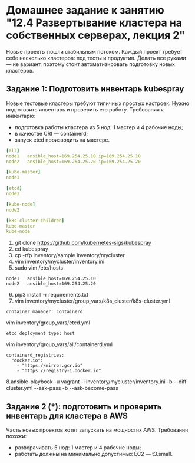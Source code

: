 # Домашнее задание к занятию "12.4 Развертывание кластера на собственных серверах, лекция 2"
Новые проекты пошли стабильным потоком. Каждый проект требует себе несколько кластеров: под тесты и продуктив. Делать все руками — не вариант, поэтому стоит автоматизировать подготовку новых кластеров.

## Задание 1: Подготовить инвентарь kubespray
Новые тестовые кластеры требуют типичных простых настроек. Нужно подготовить инвентарь и проверить его работу. Требования к инвентарю:
* подготовка работы кластера из 5 нод: 1 мастер и 4 рабочие ноды;
* в качестве CRI — containerd;
* запуск etcd производить на мастере.
```yml
[all]
node1   ansible_host=169.254.25.10 ip=169.254.25.10
node2   ansible_host=169.254.25.20 ip=169.254.25.20

[kube-master]
node1

[etcd]
node1

[kube-node]
node2

[k8s-cluster:children]
kube-master
kube-node
```

1. git clone https://github.com/kubernetes-sigs/kubespray
2. cd kubespray
3. cp -rfp inventory/sample inventory/mycluster
4. vim inventory/mycluster/inventory.ini
5. sudo vim /etc/hosts
```
node1   ansible_host=169.254.25.10 
node2   ansible_host=169.254.25.20
```
6. pip3 install -r requirements.txt
7. vim inventory/mycluster/group_vars/k8s_cluster/k8s-cluster.yml
```
container_manager: containerd
```

  vim inventory/group_vars/etcd.yml
```
etcd_deployment_type: host
```

  vim inventory/group_vars/all/containerd.yml
```
containerd_registries:
  "docker.io":
    - "https://mirror.gcr.io"
    - "https://registry-1.docker.io"
```
    
8.ansible-playbook -u vagrant -i inventory/mycluster/inventory.ini -b --diff cluster.yml --ask-pass -b --ask-become-pass

## Задание 2 (*): подготовить и проверить инвентарь для кластера в AWS
Часть новых проектов хотят запускать на мощностях AWS. Требования похожи:
* разворачивать 5 нод: 1 мастер и 4 рабочие ноды;
* работать должны на минимально допустимых EC2 — t3.small.
